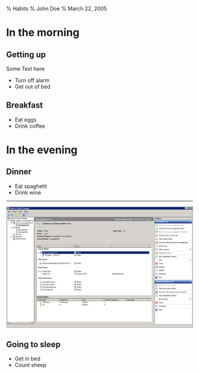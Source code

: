 % Habits
% John Doe
% March 22, 2005

# In the morning

## Getting up

Some Text here

- Turn off alarm
- Get out of bed

## Breakfast

- Eat eggs
- Drink coffee

# In the evening

## Dinner

- Eat spaghetti
- Drink wine

------------------

![picture of spaghetti](images/2013-02-14.png)

## Going to sleep

- Get in bed
- Count sheep

